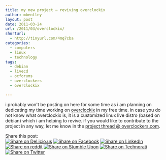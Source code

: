 ```yaml
---
title: my new project – reviving overclockix
author: mbentley
layout: post
date: 2011-03-24
url: /2011/03/overclockix/
shorturl:
  - http://tinyurl.com/4mq7cba
categories:
  - computers
  - linux
  - technology
tags:
  - debian
  - livecd
  - ocforums
  - overclockers
  - overclockix

---
```

i probably won't be posting on here for some time as i am planning on dedicating my time working on [overclockix][1] in my free time. in case you do not know what overclockix is, it is a customized linux live distro (based on debian) which i am helping to revive. if you would like to contribute to the project in any way, let me know in the [project thread @ overclockers.com][2].

<!-- Social Bookmarks BEGIN -->

<p class="postcats">
  Share this post:<br /><a onclick="window.open(this.href, '_blank', 'scrollbars=yes,menubar=no,height=600,width=750,resizable=yes,toolbar=no,location=no,status=no'); return false;" href="http://del.icio.us/post?url=http://tinyurl.com/4mq7cba&title=my+new+project+%26%238211%3B+reviving+overclockix" rel="nofollow" title="Share on Del.icio.us"><img class="social_img" src="/wp-content/plugins/social-bookmarks/images/delicious.png" title="Share on Del.icio.us" alt="Share on Del.icio.us" /></a> <a onclick="window.open(this.href, '_blank', 'scrollbars=yes,menubar=no,height=600,width=750,resizable=yes,toolbar=no,location=no,status=no'); return false;" href="http://www.facebook.com/sharer.php?u=http://tinyurl.com/4mq7cba" rel="nofollow" title="Share on Facebook"><img class="social_img" src="/wp-content/plugins/social-bookmarks/images/facebook.png" title="Share on Facebook" alt="Share on Facebook" /></a> <a onclick="window.open(this.href, '_blank', 'scrollbars=yes,menubar=no,height=600,width=750,resizable=yes,toolbar=no,location=no,status=no'); return false;" href="http://www.linkedin.com/shareArticle?mini=true&url=http://tinyurl.com/4mq7cba&title=my+new+project+%26%238211%3B+reviving+overclockix" rel="nofollow" title="Share on LinkedIn"><img class="social_img" src="/wp-content/plugins/social-bookmarks/images/linkedin.png" title="Share on LinkedIn" alt="Share on LinkedIn" /></a> <a onclick="window.open(this.href, '_blank', 'scrollbars=yes,menubar=no,height=600,width=750,resizable=yes,toolbar=no,location=no,status=no'); return false;" href="http://reddit.com/submit?url=http://tinyurl.com/4mq7cba&title=my+new+project+%26%238211%3B+reviving+overclockix" rel="nofollow" title="Share on reddit"><img class="social_img" src="/wp-content/plugins/social-bookmarks/images/reddit.png" title="Share on reddit" alt="Share on reddit" /></a> <a onclick="window.open(this.href, '_blank', 'scrollbars=yes,menubar=no,height=600,width=750,resizable=yes,toolbar=no,location=no,status=no'); return false;" href="http://www.stumbleupon.com/submit?url=http://tinyurl.com/4mq7cba&title=my+new+project+%26%238211%3B+reviving+overclockix" rel="nofollow" title="Share on Stumble Upon"><img class="social_img" src="/wp-content/plugins/social-bookmarks/images/stumbleupon.png" title="Share on Stumble Upon" alt="Share on Stumble Upon" /></a> <a onclick="window.open(this.href, '_blank', 'scrollbars=yes,menubar=no,height=600,width=750,resizable=yes,toolbar=no,location=no,status=no'); return false;" href="http://www.technorati.com/faves?add=http://tinyurl.com/4mq7cba" rel="nofollow" title="Share on Technorati"><img class="social_img" src="/wp-content/plugins/social-bookmarks/images/technorati.png" title="Share on Technorati" alt="Share on Technorati" /></a> <a onclick="window.open(this.href, '_blank', 'scrollbars=yes,menubar=no,height=600,width=750,resizable=yes,toolbar=no,location=no,status=no'); return false;" href="http://twitter.com/home/?status=my+new+project+%26%238211%3B+reviving+overclockix+@+http://tinyurl.com/4mq7cba" rel="nofollow" title="Share on Twitter"><img class="social_img" src="/wp-content/plugins/social-bookmarks/images/twitter.png" title="Share on Twitter" alt="Share on Twitter" /></a> <br />
</p>

<!-- Social Bookmarks END -->

 [1]: http://www.overclockers.com/overclockix-revived-overclockerscom-linux-distribution/
 [2]: http://www.overclockers.com/forums/showthread.php?t=671690
